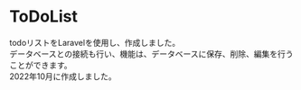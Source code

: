 # ToDoList
todoリストをLaravelを使用し、作成しました。<br>
データベースとの接続も行い、機能は、データベースに保存、削除、編集を行うことができます。<br>
2022年10月に作成しました。
